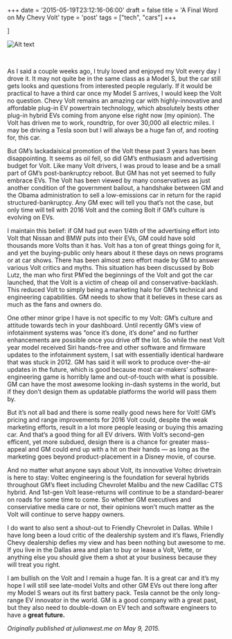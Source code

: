 +++
date = '2015-05-19T23:12:16-06:00'
draft = false
title = 'A Final Word on My Chevy Volt'
type = 'post'
tags = ["tech", "cars"]
+++

]<div>
  <img src="https://julianwest.me/Blog/posts/final-word-on-my-Chevy-Volt/volt.jpeg" alt="Alt text">
</div><br />

As I said a couple weeks ago, I truly loved and enjoyed my Volt every day I drove it. It may not quite be in the same class as a Model S, but the car still gets looks and questions from interested people regularly. If it would be practical to have a third car once my Model S arrives, I would keep the Volt no question. Chevy Volt remains an amazing car with highly-innovative and affordable plug-in EV powertrain technology, which absolutely bests other plug-in hybrid EVs coming from anyone else right now (my opinion). The Volt has driven me to work, roundtrip, for over 30,000 all electric miles. I may be driving a Tesla soon but I will always be a huge fan of, and rooting for, this car.<br />

But GM’s lackadaisical promotion of the Volt these past 3 years has been disappointing. It seems as oil fell, so did GM’s enthusiasm and advertising budget for Volt. Like many Volt drivers, I was proud to lease and be a small part of GM’s post-bankruptcy reboot. But GM has not yet seemed to fully embrace EVs. The Volt has been viewed by many conservatives as just another condition of the government bailout, a handshake between GM and the Obama administration to sell a low-emissions car in return for the rapid structured-bankruptcy. Any GM exec will tell you that’s not the case, but only time will tell with 2016 Volt and the coming Bolt if GM’s culture is evolving on EVs.<br />

I maintain this belief: if GM had put even 1/4th of the advertising effort into Volt that Nissan and BMW puts into their EVs, GM could have sold thousands more Volts than it has. Volt has a ton of great things going for it, and yet the buying-public only hears about it these days on news programs or at car shows. There has been almost zero effort made by GM to answer various Volt critics and myths. This situation has been discussed by Bob Lutz, the man who first PM’ed the beginnings of the Volt and got the car launched, that the Volt is a victim of cheap oil and conservative-backlash. This reduced Volt to simply being a marketing halo for GM’s technical and engineering capabilities. GM needs to show that it believes in these cars as much as the fans and owners do.<br />

One other minor gripe I have is not specific to my Volt: GM’s culture and attitude towards tech in your dashboard. Until recently GM’s view of infotainment systems was “once it’s done, it’s done” and no further enhancements are possible once you drive off the lot. So while the next Volt year model received Siri hands-free and other software and firmware updates to the infotainment system, I sat with essentially identical hardware that was stuck in 2012. GM has said it will work to produce over-the-air updates in the future, which is good because most car-makers’ software-engineering game is horribly lame and out-of-touch with what is possible. GM can have the most awesome looking in-dash systems in the world, but if they don’t design them as updatable platforms the world will pass them by.<br />

But it’s not all bad and there is some really good news here for Volt! GM’s pricing and range improvements for 2016 Volt could, despite the weak marketing efforts, result in a lot more people leasing or buying this amazing car. And that’s a good thing for all EV drivers. With Volt’s second-gen efficent, yet more subdued, design there is a chance for greater mass-appeal and GM could end up with a hit on their hands — as long as the marketing goes beyond product-placement in a Disney movie, of course.<br />

And no matter what anyone says about Volt, its innovative Voltec drivetrain is here to stay: Voltec engineering is the foundation for several hybrids throughout GM’s fleet including Chevrolet Malibu and the new Cadillac CTS hybrid. And 1st-gen Volt lease-returns will continue to be a standard-bearer on roads for some time to come. So whether GM executives and conserviative media care or not, their opinions won’t much matter as the Volt will continue to serve happy owners.<br />

I do want to also sent a shout-out to Friendly Chevrolet in Dallas. While I have long been a loud critic of the dealership system and it’s flaws, Friendly Chevy dealership defies my view and has been nothing but awesome to me. If you live in the Dallas area and plan to buy or lease a Volt, Vette, or anything else you should give them a shot at your business because they will treat you right.<br />

I am bullish on the Volt and I remain a huge fan. It is a great car and it’s my hope I will still see late-model Volts and other GM EVs out there long after my Model S wears out its first battery pack. Tesla cannot be the only long-range EV innovator in the world. GM is a good company with a great past, but they also need to double-down on EV tech and software engineers to have a <b>great future.</b><br />


<i>Originally published at julianwest.me on May 9, 2015.</i>